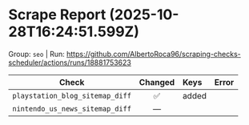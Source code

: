 # Scrape Report (2025-10-28T16:24:51.599Z)

Group: `seo`  |  Run: https://github.com/AlbertoRoca96/scraping-checks-scheduler/actions/runs/18881753623

| Check | Changed | Keys | Error |
|---|:---:|:--|:--|
| `playstation_blog_sitemap_diff` | ✅ | added |  |
| `nintendo_us_news_sitemap_diff` | — |  |  |
